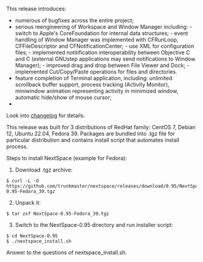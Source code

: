 This release introduces:
- numerous of bugfixes across the entire project;
- serious reengineering of Workspace and Window Manager including:
        - switch to Apple's CoreFoundation for internal data structures;
        - event handling of Window Manager was implemented with CFRunLoop, CFFileDescriptor and CFNotificationCenter;
        - use XML for configuration files;
        - implemented notitification interoperability between Objective C and C (external GNUstep applications may send notifications to Window Manager);
        - improved drag and drop between File Viewer and Dock;
        - implemented Cut/Copy/Paste operations for files and directories.
- feature completion of Terminal application, including: unlimited scrollback buffer support, process tracking (Activity Monitor), miniwindow animation representing activity in minimized window, automatic hide/show of mouse cursor;
- 

Look into [changelog](https://github.com/trunkmaster/nextspace/blob/master/Documentation/Changelog-0.95.md) for details.

This release was built for 3 distributions of RedHat family: CentOS 7, Debian 12, Ubuntu 22.04, Fedora 39.
Packages are bundled into .tgz file for particular distribution and contains install script that automates install process.

Steps to install NextSpace (example for Fedora):

1. Download .tgz archive:
```
$ curl -L -O https://github.com/trunkmaster/nextspace/releases/download/0.95/NextSpace-0.95-Fedora_39.tgz
```
2. Unpack it:
```
$ tar zxf NextSpace-0.95-Fedora_39.tgz
```
3. Switch to the NextSpace-0.95 directory and run installer script:
```
$ cd NextSpace-0.95
$ ./nextspace_install.sh
```
Answer to the questions of nextspace_install.sh.